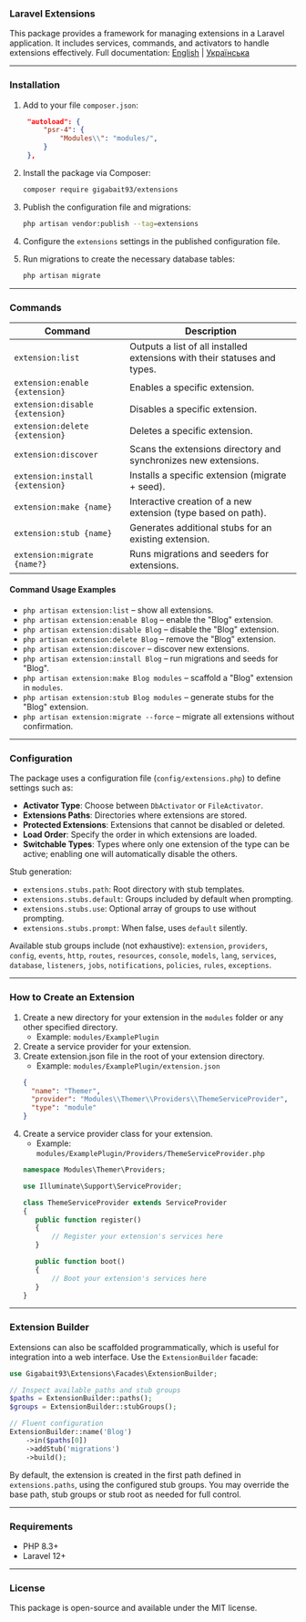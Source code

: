 ### Laravel Extensions

This package provides a framework for managing extensions in a Laravel application. It includes services, commands, and
activators to handle extensions effectively.
Full documentation: [English](docs/en/introduction.md) | [Українська](docs/uk/introduction.md)


---

### Installation

1. Add to your file `composer.json`:
   ```json
    "autoload": {
        "psr-4": {
            "Modules\\": "modules/",
        }
    },
   ```

2. Install the package via Composer:
   ```bash
   composer require gigabait93/extensions
   ```

3. Publish the configuration file and migrations:
   ```bash
   php artisan vendor:publish --tag=extensions
   ```

4. Configure the `extensions` settings in the published configuration file.

5. Run migrations to create the necessary database tables:
   ```bash
   php artisan migrate
   ```

---

### Commands

| Command                         | Description                                                               |
|---------------------------------|---------------------------------------------------------------------------|
| `extension:list`                | Outputs a list of all installed extensions with their statuses and types. |
| `extension:enable {extension}`  | Enables a specific extension.                                             |
| `extension:disable {extension}` | Disables a specific extension.                                            |
| `extension:delete {extension}`  | Deletes a specific extension.                                             |
| `extension:discover`            | Scans the extensions directory and synchronizes new extensions.           |
| `extension:install {extension}` | Installs a specific extension (migrate + seed).                           |
| `extension:make {name}`         | Interactive creation of a new extension (type based on path).             |
| `extension:stub {name}`         | Generates additional stubs for an existing extension.                     |
| `extension:migrate {name?}`     | Runs migrations and seeders for extensions.                               |

#### Command Usage Examples

- `php artisan extension:list` – show all extensions.
- `php artisan extension:enable Blog` – enable the "Blog" extension.
- `php artisan extension:disable Blog` – disable the "Blog" extension.
- `php artisan extension:delete Blog` – remove the "Blog" extension.
- `php artisan extension:discover` – discover new extensions.
- `php artisan extension:install Blog` – run migrations and seeds for "Blog".
- `php artisan extension:make Blog modules` – scaffold a "Blog" extension in `modules`.
- `php artisan extension:stub Blog modules` – generate stubs for the "Blog" extension.
- `php artisan extension:migrate --force` – migrate all extensions without confirmation.

---

### Configuration

The package uses a configuration file (`config/extensions.php`) to define settings such as:

- **Activator Type**: Choose between `DbActivator` or `FileActivator`.
- **Extensions Paths**: Directories where extensions are stored.
- **Protected Extensions**: Extensions that cannot be disabled or deleted.
- **Load Order**: Specify the order in which extensions are loaded.
- **Switchable Types**: Types where only one extension of the type can be active;
  enabling one will automatically disable the others.

Stub generation:
- `extensions.stubs.path`: Root directory with stub templates.
- `extensions.stubs.default`: Groups included by default when prompting.
- `extensions.stubs.use`: Optional array of groups to use without prompting.
- `extensions.stubs.prompt`: When false, uses `default` silently.

Available stub groups include (not exhaustive): `extension`, `providers`, `config`, `events`, `http`, `routes`, `resources`, `console`, `models`, `lang`, `services`, `database`, `listeners`, `jobs`, `notifications`, `policies`, `rules`, `exceptions`.

---

### How to Create an Extension

1. Create a new directory for your extension in the `modules` folder or any other specified directory.
    - Example: `modules/ExamplePlugin`
2. Create a service provider for your extension.
3. Create extension.json file in the root of your extension directory.
    - Example: `modules/ExamplePlugin/extension.json`
    ```json
   {
      "name": "Themer",
      "provider": "Modules\\Themer\\Providers\\ThemeServiceProvider",
      "type": "module"
   }
    ```
4. Create a service provider class for your extension.
    - Example: `modules/ExamplePlugin/Providers/ThemeServiceProvider.php`
    ```php
   namespace Modules\Themer\Providers;

   use Illuminate\Support\ServiceProvider;

   class ThemeServiceProvider extends ServiceProvider
   {
       public function register()
       {
           // Register your extension's services here
       }

       public function boot()
       {
           // Boot your extension's services here
       }
   }
    ```

---

### Extension Builder

Extensions can also be scaffolded programmatically, which is useful for
integration into a web interface. Use the `ExtensionBuilder` facade:

```php
use Gigabait93\Extensions\Facades\ExtensionBuilder;

// Inspect available paths and stub groups
$paths = ExtensionBuilder::paths();
$groups = ExtensionBuilder::stubGroups();

// Fluent configuration
ExtensionBuilder::name('Blog')
    ->in($paths[0])
    ->addStub('migrations')
    ->build();
```

By default, the extension is created in the first path defined in
`extensions.paths`, using the configured stub groups. You may override the base
path, stub groups or stub root as needed for full control.

---

### Requirements

- PHP 8.3+
- Laravel 12+

---

### License

This package is open-source and available under the MIT license.

